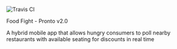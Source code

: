 ![Travis CI](https://travis-ci.org/jimmytsao/foodfight-server.svg?branch=master)

Food Fight - Pronto v2.0

A hybrid mobile app that allows hungry consumers to poll nearby restaurants with available seating for discounts in real time